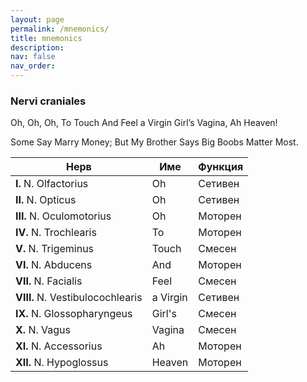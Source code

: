 ```yaml
---
layout: page
permalink: /mnemonics/
title: mnemonics
description:
nav: false
nav_order:
---
```


### Nervi craniales

Oh, Oh, Oh, To Touch And Feel a Virgin Girl’s Vagina, Ah Heaven!

Some Say Marry Money; But My Brother Says Big Boobs Matter Most.

| Нерв                      | Име | Функция |
|---------------------------|-----------|-----------|
| **I.** N. Olfactorius         | Oh | Сетивен
| **II.** N. Opticus            | Oh | Сетивен
| **III.** N. Oculomotorius     | Oh | Моторен
| **IV.** N. Trochlearis        | To | Моторен
| **V.** N. Trigeminus          | Touch | Смесен
| **VI.** N. Abducens           | And | Моторен
| **VII.** N. Facialis          | Feel | Смесен
| **VIII.** N. Vestibulocochlearis  | a Virgin | Сетивен
| **IX.** N. Glossopharyngeus   | Girl's | Смесен
| **X.** N. Vagus               | Vagina | Смесен
| **XI.** N. Accessorius        | Ah | Моторен
| **XII.** N. Hypoglossus       | Heaven | Моторен

